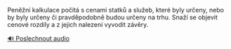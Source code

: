 
Peněžní kalkulace počítá s cenami statků a služeb, které byly určeny, nebo by byly určeny či pravděpodobně budou určeny na trhu. Snaží se objevit cenové rozdíly a z jejich nalezení vyvodit závěry.

[🔊 Poslechnout audio](/data/7-paragraphs/audio/chapter_79/para_007-Penn-kalkulace-pot-s-cenami-statk-a-slueb.mp3)
